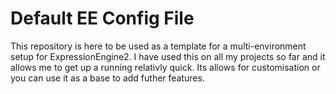 # Default EE Config File
This repository is here to be used as a template for a multi-environment setup for ExpressionEngine2. I have used this on all my projects so far and it allows me to get up a running relativly quick.
Its allows for customisation or you can use it as a base to add futher features.
